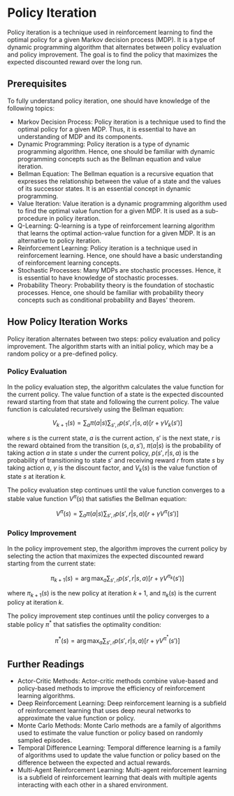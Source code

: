 # Policy Iteration

Policy iteration is a technique used in reinforcement learning to find the optimal policy for a given Markov decision process (MDP). It is a type of dynamic programming algorithm that alternates between policy evaluation and policy improvement. The goal is to find the policy that maximizes the expected discounted reward over the long run.

## Prerequisites

To fully understand policy iteration, one should have knowledge of the following topics:

- Markov Decision Process: Policy iteration is a technique used to find the optimal policy for a given MDP. Thus, it is essential to have an understanding of MDP and its components.
- Dynamic Programming: Policy iteration is a type of dynamic programming algorithm. Hence, one should be familiar with dynamic programming concepts such as the Bellman equation and value iteration.
- Bellman Equation: The Bellman equation is a recursive equation that expresses the relationship between the value of a state and the values of its successor states. It is an essential concept in dynamic programming.
- Value Iteration: Value iteration is a dynamic programming algorithm used to find the optimal value function for a given MDP. It is used as a sub-procedure in policy iteration.
- Q-Learning: Q-learning is a type of reinforcement learning algorithm that learns the optimal action-value function for a given MDP. It is an alternative to policy iteration.
- Reinforcement Learning: Policy iteration is a technique used in reinforcement learning. Hence, one should have a basic understanding of reinforcement learning concepts.
- Stochastic Processes: Many MDPs are stochastic processes. Hence, it is essential to have knowledge of stochastic processes.
- Probability Theory: Probability theory is the foundation of stochastic processes. Hence, one should be familiar with probability theory concepts such as conditional probability and Bayes' theorem.

## How Policy Iteration Works

Policy iteration alternates between two steps: policy evaluation and policy improvement. The algorithm starts with an initial policy, which may be a random policy or a pre-defined policy. 

### Policy Evaluation

In the policy evaluation step, the algorithm calculates the value function for the current policy. The value function of a state is the expected discounted reward starting from that state and following the current policy. The value function is calculated recursively using the Bellman equation:

$$ V_{k+1}(s) = \sum_{a} \pi(a|s) \sum_{s',r} p(s',r|s,a)[r + \gamma V_k(s')] $$

where $s$ is the current state, $a$ is the current action, $s'$ is the next state, $r$ is the reward obtained from the transition $(s,a,s')$, $\pi(a|s)$ is the probability of taking action $a$ in state $s$ under the current policy, $p(s',r|s,a)$ is the probability of transitioning to state $s'$ and receiving reward $r$ from state $s$ by taking action $a$, $\gamma$ is the discount factor, and $V_k(s)$ is the value function of state $s$ at iteration $k$.

The policy evaluation step continues until the value function converges to a stable value function $V^{\pi}(s)$ that satisfies the Bellman equation:

$$ V^{\pi}(s) = \sum_{a} \pi(a|s) \sum_{s',r} p(s',r|s,a)[r + \gamma V^{\pi}(s')] $$

### Policy Improvement

In the policy improvement step, the algorithm improves the current policy by selecting the action that maximizes the expected discounted reward starting from the current state:

$$ \pi_{k+1}(s) = \arg\max_a \sum_{s',r} p(s',r|s,a)[r + \gamma V^{\pi_k}(s')] $$

where $\pi_{k+1}(s)$ is the new policy at iteration $k+1$, and $\pi_k(s)$ is the current policy at iteration $k$.

The policy improvement step continues until the policy converges to a stable policy $\pi^*$ that satisfies the optimality condition:

$$ \pi^*(s) = \arg\max_a \sum_{s',r} p(s',r|s,a)[r + \gamma V^{\pi^*}(s')] $$

## Further Readings

- Actor-Critic Methods: Actor-critic methods combine value-based and policy-based methods to improve the efficiency of reinforcement learning algorithms.
- Deep Reinforcement Learning: Deep reinforcement learning is a subfield of reinforcement learning that uses deep neural networks to approximate the value function or policy.
- Monte Carlo Methods: Monte Carlo methods are a family of algorithms used to estimate the value function or policy based on randomly sampled episodes.
- Temporal Difference Learning: Temporal difference learning is a family of algorithms used to update the value function or policy based on the difference between the expected and actual rewards.
- Multi-Agent Reinforcement Learning: Multi-agent reinforcement learning is a subfield of reinforcement learning that deals with multiple agents interacting with each other in a shared environment.
